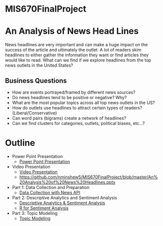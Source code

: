 # MIS670FinalProject
# An Analysis of News Head Lines

News headlines are very important and can make a huge impact on the success of the article and ultimately the outlet. A lot of readers skim headlines to either gather the information they want or find articles they would like to read. What can we find if we explore headlines from the top news outlets in the United States? 

## Business Questions
* How are events portrayed/framed by different news sources?
* Do news headlines tend to be positive or negative? Why?
* What are the most popular topics across all top news outlets in the US?
* How do outlets use headlines to attract certain types of readers? (Liberal/Conservative)
* Can word pairs (bigrams) create a network of headlines?
* Can we find clusters for categories, outlets, political biases, etc...?

# Outline
* Power Point Presentation
  * <a href="https://github.com/nminshew5/MIS670FinalProject/blob/master/Minshew_N_Final_Project_Part1.ipynb" title="Power Point Presentation">Power Point Presentation</a>
* Video Presentation
  * <a href="https://www.youtube.com/watch?v=nDiMaz53fy8" title="Video Presentation">Video Presentation</a>
  * https://github.com/nminshew5/MIS670FinalProject/blob/master/An%20Analysis%20of%20News%20Headlines.pptx
* Part 1: Data Collection and Preparation
  *  <a href="https://github.com/nminshew5/MIS670FinalProject/blob/master/Minshew_N_Final_Project_Part1.ipynb" title="Data Collection with News API"> Data Collection with News API </a>
* Part 2: Descriptive Analytics and Sentiment Analysis
  * <a href="https://github.com/nminshew5/MIS670FinalProject/blob/master/Minshew_N_Final_Project_Part2_DescriptiveAnalytics%26Sentiment.ipynb" title="Descriptive Analytics & Sentiment Analysis"> Descriptive Analytics & Sentiment Analysis </a>
   * <a href="https://cdn.rawgit.com/nminshew5/MIS670FinalProject/e2a2c1d4/MIS670FinalProject_Seniment_RNotebook.html" title="R for Sentiment Analysis">R for Sentiment Analysis</a>
* Part 3: Topic Modeling
  * <a href="https://github.com/nminshew5/MIS670FinalProject/blob/master/Minshew_N_Final_Project_Part3_%20TopicModeling.ipynb" title="Topic Modeling">Topic Modeling</a>

